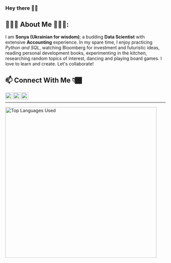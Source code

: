 ### Hey there 👋🏾 

<!-- Text Under Headline -->
## 👩🏾‍💻 About Me 👩🏾‍🍳:
I am **Sonya (Ukrainian for wisdom)**; a budding **Data Scientist** with extensive **Accounting** experience. In my spare time, I enjoy practicing *Python and SQL*, watching Bloomberg for investment and futuristic ideas, reading personal development books, experimenting in the kitchen, researching random topics of interest, dancing and playing board games. I love to learn and create. Let's collaborate!

## 📫 Connect With Me 👇🏾 

<!-- Linkedin Image -->
<a href="https://www.linkedin.com/in/sonya-lt/">
  <img align="left" alt="Sonya Lawrence-Thompson | LinkedIN" width="22px" src="https://avatars.githubusercontent.com/u/357098?s=200&v=4" />

</a>
<!-- Kaggle Image -->
<a href="https://www.kaggle.com/sonyalawrence">
  <img align="left" alt="Sonya Lawrence-Thompson | Kaggle" width="22px" src="https://avatars.githubusercontent.com/u/1336944?s=200&v=4" />

</a>
<!-- Twitter Image -->
<a href="https://twitter.com/Sonya_Lawrence1">
  <img align="left" alt="Sonya Lawrence-Thompson | Twitter" width="22px" src="https://avatars.githubusercontent.com/u/50278?s=200&v=4" />
  
</a>
<br/>

<hr>
<!-- Most Used Languages Infographic then Tools & Languages -->
<a href="https://github.com/Sonya-7">
  <img align="center" width="475" src="https://github-readme-stats.vercel.app/api/top-langs/?username=Sonya-7&layout=compact&theme=aura" alt="Top Languages Used"/>
</a>



<!-- 
**Sonya-7/Sonya-7** is a ✨ _special_ ✨ repository because its `README.md` (this file) appears on your GitHub profile.

Here are some ideas to get you started:
- 🔭 I’m currently working on ...
- 🌱 I’m currently learning ...
- 👯 I’m looking to collaborate on ...
- 🤔 I’m looking for help with ...
- 💬 Ask me about ...
- 📫 How to reach me: ...
- 😄 Pronouns: ...
- ⚡ Fun fact: ...
-->
